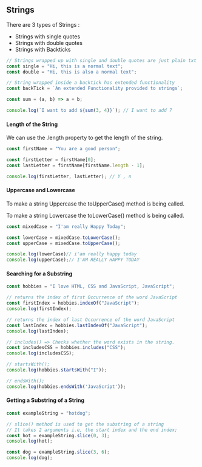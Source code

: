 ## Strings

There  are 3 types of Strings :

- Strings with single quotes
- Strings with double quotes
- Strings with Backticks

```js
// Strings wrapped up with single and double quotes are just plain txt
const single = "Hi, this is a normal text";
const double = "Hi, this is also a normal text";

// String wrapped inside a backtick has extended functionality
const backTick = `An extended Functionality provided to strings`;

const sum = (a, b) => a + b;

console.log(`I want to add ${sum(3, 4)}`); // I want to add 7

```

#### Length of the String

We can use the .length property to get the length of the string.  

```js
const firstName = "You are a good person";

const firstLetter = firstName[0];
const lastLetter = firstName[firstName.length - 1];

console.log(firstLetter, lastLetter); // Y , n
```



#### Uppercase and Lowercase

To make a string Uppercase the toUpperCase() method is being called. 

To make a string Lowercase the toLowerCase() method is being called.

```js
const mixedCase = "I'am really Happy Today";

const lowerCase = mixedCase.toLowerCase();
const upperCase = mixedCase.toUpperCase();

console.log(lowerCase)// i'am really happy today
console.log(upperCase);// I'AM REALLY HAPPY TODAY
```

#### Searching for a Substring

```js
const hobbies = "I love HTML, CSS and JavaScript, JavaScript";

// returns the index of first Occurrence of the word JavaScript
const firstIndex = hobbies.indexOf("JavaScript");
console.log(firstIndex);

// returns the index of last Occurrence of the word JavaScript
const lastIndex = hobbies.lastIndexOf("JavaScript");
console.log(lastIndex);

// includes() => Checks whether the word exists in the string.
const includesCSS = hobbies.includes("CSS");
console.log(includesCSS);

// startsWith();
console.log(hobbies.startsWith("I"));

// endsWith();
console.log(hobbies.endsWith('JavaScript'));

```

#### Getting a Substring of a String

```js
const exampleString = "hotdog";

// slice() method is used to get the substring of a string
// It takes 2 arguments i.e, the start index and the end index;
const hot = exampleString.slice(0, 3);
console.log(hot);

const dog = exampleString.slice(3, 6);
console.log(dog);
```

